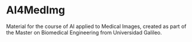 # AI4MedImg
Material for the course of AI applied to Medical Images, created as part of the Master on Biomedical Engineering from Universidad Galileo.
